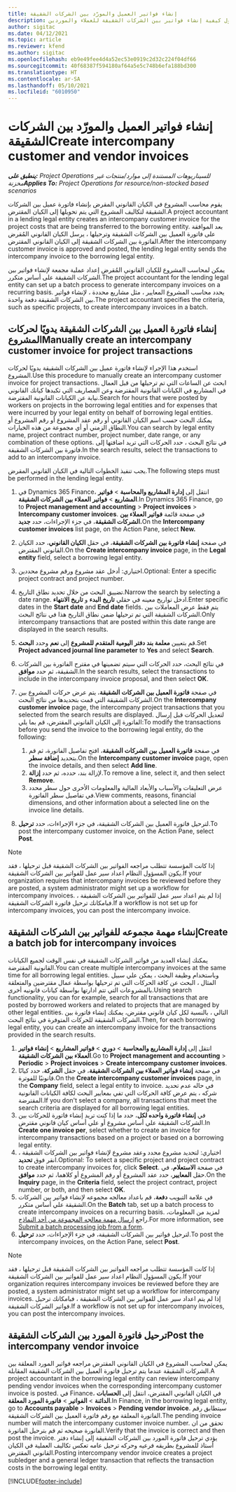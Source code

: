 ```yaml
---
title: إنشاء فواتير العميل والمورّد بين الشركات الشقيقة
description: يوفر هذا الموضوع معلومات حول كيفية إنشاء فواتير بين الشركات الشقيقة للعملاء والموردين.
author: sigitac
ms.date: 04/12/2021
ms.topic: article
ms.reviewer: kfend
ms.author: sigitac
ms.openlocfilehash: eb9e49fee4d4a52ec53e0919c2d32c224f04df66
ms.sourcegitcommit: 40f68387f594180af64a5e5c748b6efa188bd300
ms.translationtype: HT
ms.contentlocale: ar-SA
ms.lasthandoff: 05/10/2021
ms.locfileid: "6010950"
---
```

# <a name="create-intercompany-customer-and-vendor-invoices"></a><span data-ttu-id="7a977-103">إنشاء فواتير العميل والمورّد بين الشركات الشقيقة</span><span class="sxs-lookup"><span data-stu-id="7a977-103">Create intercompany customer and vendor invoices</span></span>

<span data-ttu-id="7a977-104">_**ينطبق على:** Project Operations للسيناريوهات المستندة إلى موارد/منتجات غير مخزنة‬_</span><span class="sxs-lookup"><span data-stu-id="7a977-104">_**Applies To:** Project Operations for resource/non-stocked based scenarios_</span></span>

<span data-ttu-id="7a977-105">يقوم محاسب المشروع في الكيان القانوني المقرض بإنشاء فاتورة عميل بين الشركات الشقيقة لتكاليف المشروع التي يتم تحويلها إلى الكيان المقترض.</span><span class="sxs-lookup"><span data-stu-id="7a977-105">A project accountant in a lending legal entity creates an intercompany customer invoice for the project costs that are being transferred to the borrowing entity.</span></span> <span data-ttu-id="7a977-106">بعد الموافقة على فاتورة العميل بين الشركات الشقيقة وترحيلها ، يرسل الكيان القانوني المُقرض الفاتورة بين الشركات الشقيقة إلى الكيان القانوني المقترض.</span><span class="sxs-lookup"><span data-stu-id="7a977-106">After the intercompany customer invoice is approved and posted, the lending legal entity sends the intercompany invoice to the borrowing legal entity.</span></span>

<span data-ttu-id="7a977-107">يمكن لمحاسب المشروع للكيان القانوني المُقرض إعداد عملية مجمعة لإنشاء فواتير بين الشركات الشقيقة على أساس متكرر.</span><span class="sxs-lookup"><span data-stu-id="7a977-107">The project accountant for the lending legal entity can set up a batch process to generate intercompany invoices on a recurring basis.</span></span> <span data-ttu-id="7a977-108">يحدد محاسب المشروع المعايير ، مثل مشاريع محددة ، لإنشاء فواتير بين الشركات الشقيقة دفعة واحدة.</span><span class="sxs-lookup"><span data-stu-id="7a977-108">The project accountant specifies the criteria, such as specific projects, to create intercompany invoices in a batch.</span></span>

## <a name="manually-create-an-intercompany-customer-invoice-for-project-transactions"></a><span data-ttu-id="7a977-109">إنشاء فاتورة العميل بين الشركات الشقيقة يدويًا لحركات المشروع</span><span class="sxs-lookup"><span data-stu-id="7a977-109">Manually create an intercompany customer invoice for project transactions</span></span> 

<span data-ttu-id="7a977-110">استخدم هذا الإجراء لإنشاء فاتورة عميل بين الشركات الشقيقة يدويًا لحركات المشروع.</span><span class="sxs-lookup"><span data-stu-id="7a977-110">Use this procedure to manually create an intercompany customer invoice for project transactions.</span></span> <span data-ttu-id="7a977-111">ابحث عن الساعات التي تم ترحيلها من قبل العمال في المشاريع في الكيانات القانونية المقترضة وعن المصاريف التي تكبدها كيانك القانوني نيابة عن الكيانات القانونية المقترضة.</span><span class="sxs-lookup"><span data-stu-id="7a977-111">Search for hours that were posted by workers on projects in the borrowing legal entities and for expenses that were incurred by your legal entity on behalf of borrowing legal entities.</span></span> <span data-ttu-id="7a977-112">يمكنك البحث حسب اسم الكيان القانوني أو رقم عقد المشروع أو رقم المشروع أو النطاق الزمني أو أي مجموعة من هذه الخيارات.</span><span class="sxs-lookup"><span data-stu-id="7a977-112">You can search by legal entity name, project contract number, project number, date range, or any combination of these options.</span></span> <span data-ttu-id="7a977-113">في نتائج البحث ، حدد الحركات التي تريد اضافتها إلى فاتورة بين الشركات الشقيقة.</span><span class="sxs-lookup"><span data-stu-id="7a977-113">In the search results, select the transactions to add to an intercompany invoice.</span></span> 

<span data-ttu-id="7a977-114">يجب تنفيذ الخطوات التالية في الكيان القانوني المقرض.</span><span class="sxs-lookup"><span data-stu-id="7a977-114">The following steps must be performed in the lending legal entity.</span></span> 

1. <span data-ttu-id="7a977-115">في Dynamics 365 Finance، انتقل إلى **إدارة المشاريع والمحاسبة** > **فواتير المشاريع** > **فواتير العملاء بين الشركات الشقيقة**.</span><span class="sxs-lookup"><span data-stu-id="7a977-115">In Dynamics 365 Finance, go to **Project management and accounting** > **Project invoices** > **Intercompany customer invoices**.</span></span> <span data-ttu-id="7a977-116">في صفحة قائمة **فواتير العملاء بين الشركات الشقيقة**، في جزء الإجراءات، حدد **جديد.**</span><span class="sxs-lookup"><span data-stu-id="7a977-116">On the **Intercompany customer invoices**  list page, on the Action Pane, select **New.**</span></span>
2. <span data-ttu-id="7a977-117">في صفحة **إنشاء فاتورة بين الشركات الشقيقة**، في حقل **الكيان القانوني**، حدد الكيان القانوني المقترض.</span><span class="sxs-lookup"><span data-stu-id="7a977-117">On the **Create intercompany invoice** page, in the **Legal entity** field, select a borrowing legal entity.</span></span>
3. <span data-ttu-id="7a977-118">اختياري: أدخل عقد مشروع ورقم مشروع محددين.</span><span class="sxs-lookup"><span data-stu-id="7a977-118">Optional: Enter a specific project contract and project number.</span></span>
4. <span data-ttu-id="7a977-119">تضييق البحث من خلال تحديد نطاق التاريخ.</span><span class="sxs-lookup"><span data-stu-id="7a977-119">Narrow the search by selecting a date range.</span></span> <span data-ttu-id="7a977-120">ادخل تواريخ معينه في حقلي **تاريخ البدء** و **تاريخ الانتهاء**.</span><span class="sxs-lookup"><span data-stu-id="7a977-120">Enter specific dates in the **Start date** and **End date** fields.</span></span> <span data-ttu-id="7a977-121">يتم فقط عرض المعاملات بين الشركات الشقيقة التي تم ترحيلها ضمن نطاق التاريخ هذا في نتائج البحث.</span><span class="sxs-lookup"><span data-stu-id="7a977-121">Only intercompany transactions that are posted within this date range are displayed in the search results.</span></span>
5. <span data-ttu-id="7a977-122">قم بتعيين **معلمة بند دفتر اليومية المتقدم للمشروع** إلى **نعم** وحدد **البحث**.</span><span class="sxs-lookup"><span data-stu-id="7a977-122">Set **Project advanced journal line parameter** to **Yes** and select **Search**.</span></span>
6. <span data-ttu-id="7a977-123">في نتائج البحث، حدد الحركات التي سيتم تضمينها في مقترح الفاتورة بين الشركات الشقيقة، ثم حدد **موافق**.</span><span class="sxs-lookup"><span data-stu-id="7a977-123">In the search results, select the transactions to include in the intercompany invoice proposal, and then select **OK**.</span></span>
7. <span data-ttu-id="7a977-124">في صفحة **فاتورة العميل بين الشركات الشقيقة**، يتم عرض حركات المشروع بين الشركات الشقيقة التي قمت بتحديدها من نتائج البحث.</span><span class="sxs-lookup"><span data-stu-id="7a977-124">On the **Intercompany customer invoice** page, the intercompany project transactions that you selected from the search results are displayed.</span></span> <span data-ttu-id="7a977-125">لتعديل الحركات قبل إرسال الفاتورة إلى الكيان القانوني المقترض، قم بما يلي:</span><span class="sxs-lookup"><span data-stu-id="7a977-125">To modify the transactions before you send the invoice to the borrowing legal entity, do the following:</span></span>
  
    1. <span data-ttu-id="7a977-126">في صفحة **فاتورة العميل بين الشركات الشقيقة**، افتح تفاصيل الفاتورة، ثم قم بتحديد **إضافة سطر**.</span><span class="sxs-lookup"><span data-stu-id="7a977-126">On the **Intercompany customer invoice** page, open the invoice details, and then select **Add line**.</span></span>
    2. <span data-ttu-id="7a977-127">لإزالة بند، حدده، ثم حدد **إزالة**.</span><span class="sxs-lookup"><span data-stu-id="7a977-127">To remove a line, select it, and then select **Remove**.</span></span>
    3. <span data-ttu-id="7a977-128">عرض التعليقات والأسباب والأبعاد المالية والمعلومات الأخرى حول سطر محدد في تفاصيل سطر الفاتورة.</span><span class="sxs-lookup"><span data-stu-id="7a977-128">View comments, reasons, financial dimensions, and other information about a selected line on the invoice line details.</span></span>
    
8. <span data-ttu-id="7a977-129">لترحيل فاتورة العميل بين الشركات الشقيقة، في جزء الإجراءات، حدد **ترحيل**.</span><span class="sxs-lookup"><span data-stu-id="7a977-129">To post the intercompany customer invoice, on the Action Pane, select **Post**.</span></span>

> [!NOTE]
> <span data-ttu-id="7a977-130">إذا كانت المؤسسة تتطلب مراجعه الفواتير بين الشركات الشقيقة قبل ترحيلها ، فقد يكون المسؤول النظام اعداد سير عمل للفواتير بين الشركات الشقيقة.</span><span class="sxs-lookup"><span data-stu-id="7a977-130">If your organization requires that intercompany invoices be reviewed before they are posted, a system administrator might set up a workflow for intercompany invoices.</span></span> <span data-ttu-id="7a977-131">إذا لم يتم اعداد سير عمل للفواتير بين الشركات الشقيقة ، فبامكانك ترحيل فاتورة الشركات الشقيقة.</span><span class="sxs-lookup"><span data-stu-id="7a977-131">If a workflow is not set up for intercompany invoices, you can post the intercompany invoice.</span></span>

## <a name="create-a-batch-job-for-intercompany-invoices"></a><span data-ttu-id="7a977-132">إنشاء مهمة مجموعه للفواتير بين الشركات الشقيقة</span><span class="sxs-lookup"><span data-stu-id="7a977-132">Create a batch job for intercompany invoices</span></span>

<span data-ttu-id="7a977-133">يمكنك إنشاء العديد من فواتير الشركات الشقيقة في نفس الوقت لجميع الكيانات القانونية المقترضة.</span><span class="sxs-lookup"><span data-stu-id="7a977-133">You can create multiple intercompany invoices at the same time for all borrowing legal entities.</span></span> <span data-ttu-id="7a977-134">وباستخدام وظيفة البحث ، يمكن علي سبيل المثال ، البحث عن كافة الحركات التي تم ترحيلها بواسطة عمال مقترضين والمتعلقة بالمشروعات التي تتم ادارتها بواسطة كيانات قانونيه أخرى.</span><span class="sxs-lookup"><span data-stu-id="7a977-134">Using search functionality, you can for example, search for all transactions that are posted by borrowed workers and related to projects that are managed by other legal entities.</span></span> <span data-ttu-id="7a977-135">التالي ، بالنسبة لكل كيان قانوني مقترض، يمكنك إنشاء فاتورة بين الشركات الشقيقة للحركات المتوفرة في نتائج البحث.</span><span class="sxs-lookup"><span data-stu-id="7a977-135">Then, for each borrowing legal entity, you can create an intercompany invoice for the transactions provided in the search results.</span></span>

1. <span data-ttu-id="7a977-136">انتقل إلى **إدارة المشاريع والمحاسبة** > **دوري** > **فواتير المشاريع** > **إنشاء فواتير العملاء بين الشركات الشقيقة**.</span><span class="sxs-lookup"><span data-stu-id="7a977-136">Go to **Project management and accounting** > **Periodic** > **Project invoices** > **Create intercompany customer invoices**.</span></span>
2. <span data-ttu-id="7a977-137">في صفحة **إنشاء فواتير العملاء بين الشركات الشقيقة**، في حقل **الشركة**، حدد كيانًا قانونيًا للفوترة.</span><span class="sxs-lookup"><span data-stu-id="7a977-137">On the **Create intercompany customer invoices** page, in the **Company**  field, select a legal entity to invoice.</span></span> <span data-ttu-id="7a977-138">في حاله عدم تحديد شركه ، يتم عرض كافة الحركات التي تفي بمعايير البحث لكافة الكيانات القانونية المقترضة.</span><span class="sxs-lookup"><span data-stu-id="7a977-138">If you don't select a company, all transactions that meet the search criteria are displayed for all borrowing legal entities.</span></span>
3. <span data-ttu-id="7a977-139">في **إنشاء فاتورة واحده لكل**، حدد ما إذا كنت تريد إنشاء فاتورة للحركات بين الشركات الشقيقة علي أساس مشروع أو علي أساس كيان قانوني مقترض.</span><span class="sxs-lookup"><span data-stu-id="7a977-139">In **Create one invoice per**, select whether to create an invoice for intercompany transactions based on a project or based on a borrowing legal entity.</span></span>
4. <span data-ttu-id="7a977-140">اختياري: لتحديد مشروع محدد وعقد مشروع لإنشاء فواتير بين الشركات الشقيقة ، انقر فوق **تحديد**.</span><span class="sxs-lookup"><span data-stu-id="7a977-140">Optional: To select a specific project and project contract to create intercompany invoices for, click **Select**.</span></span> <span data-ttu-id="7a977-141">في صفحة **الاستعلام**، في حقل **المعايير**، حدد عقد المشروع أو رقم المشروع أو كلاهما، ثم حدد **موافق**.</span><span class="sxs-lookup"><span data-stu-id="7a977-141">On the **Inquiry** page, in the **Criteria** field, select the project contract, project number, or both, and then select **OK**.</span></span>
5. <span data-ttu-id="7a977-142">في علامة التبويب **دفعة**، قم باعداد معالجه مجموعه لإنشاء فواتير بين الشركات الشقيقة علي أساس متكرر.</span><span class="sxs-lookup"><span data-stu-id="7a977-142">On the **Batch** tab, set up a batch process to create intercompany invoices on a recurring basis.</span></span> <span data-ttu-id="7a977-143">لمزيد من المعلومات، راجع [إرسال مهمة معالجه المجموعة من أحد النماذج](/dynamicsax-2012/appuser-itpro/submit-a-batch-processing-job-from-a-form).</span><span class="sxs-lookup"><span data-stu-id="7a977-143">For more information, see [Submit a batch processing job from a form](/dynamicsax-2012/appuser-itpro/submit-a-batch-processing-job-from-a-form).</span></span>
6. <span data-ttu-id="7a977-144">لترحيل فواتير بين الشركات الشقيقة، في جزء الإجراءات، حدد **ترحيل**.</span><span class="sxs-lookup"><span data-stu-id="7a977-144">To post the intercompany invoices, on the Action Pane, select **Post**.</span></span>

> [!NOTE]
> <span data-ttu-id="7a977-145">إذا كانت المؤسسة تتطلب مراجعه الفواتير بين الشركات الشقيقة قبل ترحيلها ، فقد يكون المسؤول النظام اعداد سير عمل للفواتير بين الشركات الشقيقة.</span><span class="sxs-lookup"><span data-stu-id="7a977-145">If your organization requires intercompany invoices be reviewed before they are posted, a system administrator might set up a workflow for intercompany invoices.</span></span> <span data-ttu-id="7a977-146">إذا لم يتم اعداد سير عمل للفواتير بين الشركات الشقيقة ، فبامكانك ترحيل فواتير الشركات الشقيقة.</span><span class="sxs-lookup"><span data-stu-id="7a977-146">If a workflow is not set up for intercompany invoices, you can post the intercompany invoices.</span></span>

## <a name="post-the-intercompany-vendor-invoice"></a><span data-ttu-id="7a977-147">ترحيل فاتورة المورد بين الشركات الشقيقة</span><span class="sxs-lookup"><span data-stu-id="7a977-147">Post the intercompany vendor invoice</span></span>

<span data-ttu-id="7a977-148">يمكن لمحاسب المشروع في الكيان القانوني المقترض مراجعه فواتير المورد المعلقة بين الشركات الشقيقة عندما يتم ترحيل فاتورة العميل بين الشركات الشقيقة المقابلة.</span><span class="sxs-lookup"><span data-stu-id="7a977-148">A project accountant in the borrowing legal entity can review intercompany pending vendor invoices when the corresponding intercompany customer invoice is posted.</span></span> <span data-ttu-id="7a977-149">في Finance، في الكيان القانوني المقترض، انتقل إلى **الحسابات الدائنة** > **الفواتير** > **فاتورة المورد المعلقة**.</span><span class="sxs-lookup"><span data-stu-id="7a977-149">In Finance, in the borrowing legal entity, go to **Accounts payable** > **Invoices** > **Pending vendor invoice**.</span></span> <span data-ttu-id="7a977-150">سيتطابق رقم الفاتورة المعلقة مع رقم فاتورة العميل بين الشركات الشقيقة.</span><span class="sxs-lookup"><span data-stu-id="7a977-150">The pending invoice number will match the intercompany customer invoice number.</span></span> <span data-ttu-id="7a977-151">تحقق من ان الفاتورة صحيحه ثم قم بترحيل الفاتورة.</span><span class="sxs-lookup"><span data-stu-id="7a977-151">Verify that the invoice is correct and then post the invoice.</span></span> <span data-ttu-id="7a977-152">يؤدي ترحيل فاتورة المورد بين الشركات الشقيقة إلى إنشاء دفتر أستاذ للمشروع بطريقه فرعيه وحركه ترحيل عامه تعكس تكاليف العملية في الكيان القانوني المقترض.</span><span class="sxs-lookup"><span data-stu-id="7a977-152">Posting intercompany vendor invoice creates a project subledger and a general ledger transaction that reflects the transaction costs in the borrowing legal entity.</span></span>


[!INCLUDE[footer-include](../includes/footer-banner.md)]

